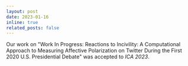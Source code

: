 ```yaml
---
layout: post
date: 2023-01-16 
inline: true
related_posts: false
---
```


Our work on "Work In Progress: Reactions to Incivility: A Computational Approach to Measuring Affective Polarization on Twitter During the First 2020 U.S. Presidential Debate" was accepted to _ICA 2023_.
